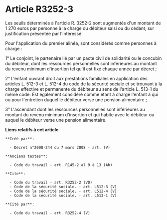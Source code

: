 # Article R3252-3

Les seuils déterminés à l'article R. 3252-2 sont augmentés d'un montant de 1 270 euros par personne à la charge du débiteur
saisi ou du cédant, sur justification présentée par l'intéressé. 

Pour l'application du premier alinéa, sont considérés comme personnes à charge : 

1° Le conjoint, le partenaire lié par un pacte civil de solidarité ou le concubin du débiteur, dont les ressources
personnelles sont inférieures au montant du revenu minimum d'insertion tel qu'il est fixé chaque année par décret ; 

2° L'enfant ouvrant droit aux prestations familiales en application des articles L. 512-3 et L. 512-4 du code de la sécurité
sociale et se trouvant à la charge effective et permanente du débiteur au sens de l'article L. 513-1 du même code. Est
également considéré comme étant à charge l'enfant à qui ou pour l'entretien duquel le débiteur verse une pension
alimentaire ; 

3° L'ascendant dont les ressources personnelles sont inférieures au montant du revenu minimum d'insertion et qui habite avec
le débiteur ou auquel le débiteur verse une pension alimentaire.

**Liens relatifs à cet article**

	**Créé par**:

	  - Décret n°2008-244 du 7 mars 2008 - art. (V)

	**Anciens textes**:

	  - Code du travail - art. R145-2 al 9 à 13 (Ab)

	**Cite**:

	  - Code du travail - art. R3252-2 (VD)
	  - Code de la sécurité sociale. - art. L512-3 (V)
	  - Code de la sécurité sociale. - art. L512-4 (V)
	  - Code de la sécurité sociale. - art. L513-1 (V)

	**Cité par**:

	  - Code du travail - art. R3252-4 (V)
